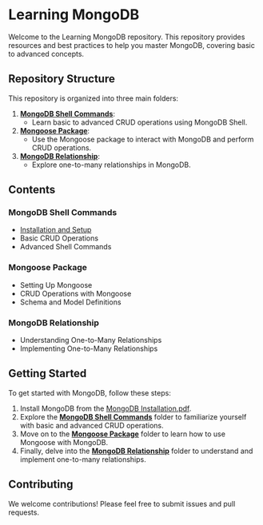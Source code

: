 # Learning MongoDB

Welcome to the Learning MongoDB repository. This repository provides resources and best practices to help you master MongoDB, covering basic to advanced concepts.

## Repository Structure

This repository is organized into three main folders:

1. **[MongoDB Shell Commands](https://github.com/sanket-aher/Learning-MongoDB/tree/main/01.MongoDB%20Shell%20Commands%20with%20CRUD%20Operations)**:
   - Learn basic to advanced CRUD operations using MongoDB Shell.
2. **[Mongoose Package](https://github.com/sanket-aher/Learning-MongoDB/tree/main/02.Moongose%20Package%20with%20Plain%20nodeJS)**:
   - Use the Mongoose package to interact with MongoDB and perform CRUD operations.
3. **[MongoDB Relationship](https://github.com/sanket-aher/Learning-MongoDB/tree/main/03.MongoDB%20Relationship)**:
   - Explore one-to-many relationships in MongoDB.

## Contents

### MongoDB Shell Commands

- [Installation and Setup](https://github.com/sanket-aher/Learning-MongoDB/blob/main/MongoDB%20Installation.pdf)
- Basic CRUD Operations
- Advanced Shell Commands

### Mongoose Package

- Setting Up Mongoose
- CRUD Operations with Mongoose
- Schema and Model Definitions

### MongoDB Relationship

- Understanding One-to-Many Relationships
- Implementing One-to-Many Relationships

## Getting Started

To get started with MongoDB, follow these steps:

1. Install MongoDB from the [MongoDB Installation.pdf](https://github.com/sanket-aher/Learning-MongoDB/blob/main/MongoDB%20Installation.pdf).
2. Explore the **[MongoDB Shell Commands](https://github.com/sanket-aher/Learning-MongoDB/tree/main/01.MongoDB%20Shell%20Commands%20with%20CRUD%20Operations)** folder to familiarize yourself with basic and advanced CRUD operations.
3. Move on to the **[Mongoose Package](https://github.com/sanket-aher/Learning-MongoDB/tree/main/02.Moongose%20Package%20with%20Plain%20nodeJS)** folder to learn how to use Mongoose with MongoDB.
4. Finally, delve into the **[MongoDB Relationship](https://github.com/sanket-aher/Learning-MongoDB/tree/main/03.MongoDB%20Relationship)** folder to understand and implement one-to-many relationships.

## Contributing

We welcome contributions! Please feel free to submit issues and pull requests.
